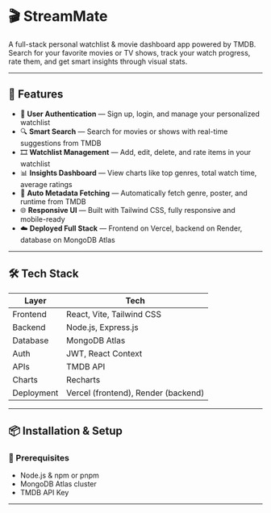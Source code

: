 # 🎬 StreamMate

A full-stack personal watchlist & movie dashboard app powered by TMDB. Search for your favorite movies or TV shows, track your watch progress, rate them, and get smart insights through visual stats.

---

## 🚀 Features

- 🔐 **User Authentication** — Sign up, login, and manage your personalized watchlist
- 🔍 **Smart Search** — Search for movies or shows with real-time suggestions from TMDB
- 🎞️ **Watchlist Management** — Add, edit, delete, and rate items in your watchlist
- 📊 **Insights Dashboard** — View charts like top genres, total watch time, average ratings
- 🧠 **Auto Metadata Fetching** — Automatically fetch genre, poster, and runtime from TMDB
- 🌐 **Responsive UI** — Built with Tailwind CSS, fully responsive and mobile-ready
- ☁️ **Deployed Full Stack** — Frontend on Vercel, backend on Render, database on MongoDB Atlas

---

## 🛠 Tech Stack

| Layer      | Tech                                |
| ---------- | ----------------------------------- |
| Frontend   | React, Vite, Tailwind CSS           |
| Backend    | Node.js, Express.js                 |
| Database   | MongoDB Atlas                       |
| Auth       | JWT, React Context                  |
| APIs       | TMDB API                            |
| Charts     | Recharts                            |
| Deployment | Vercel (frontend), Render (backend) |

---

## 📦 Installation & Setup

### 🔑 Prerequisites

- Node.js & npm or pnpm
- MongoDB Atlas cluster
- TMDB API Key

---
